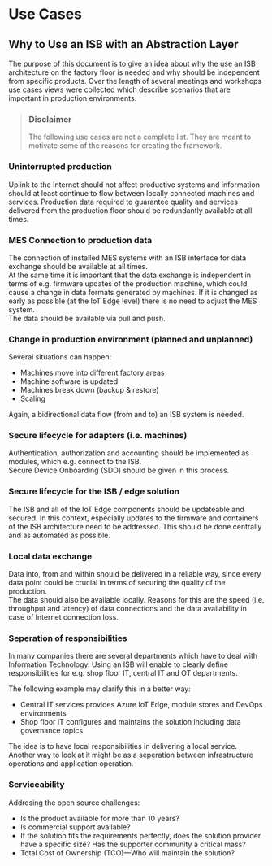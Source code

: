 # Use Cases

## Why to Use an ISB with an Abstraction Layer

The purpose of this document is to give an idea about why the use an ISB architecture on the factory floor is needed and why should be independent from specific products.
Over the length of several meetings and workshops use cases views were collected which describe scenarios that are important in production environments.

> ### Disclaimer
>
> The following use cases are not a complete list. They are meant to motivate some of the reasons for creating the framework.

### Uninterrupted production

Uplink to the Internet should not affect productive systems and information should at least continue to flow between locally connected machines and services.
Production data required to guarantee quality and services delivered from the production floor should be redundantly available at all times.

### MES Connection to production data

The connection of installed MES systems with an ISB interface for data exchange should be available at all times.  
At the same time it is important that the data exchange is independent in terms of e.g. firmware updates of the production machine, which could cause a change in data formats generated by machines.
If it is changed as early as possible (at the IoT Edge level) there is no need to adjust the MES system.  
The data should be available via pull and push.

### Change in production environment (planned and unplanned)

Several situations can happen:

- Machines move into different factory areas
- Machine software is updated
- Machines break down (backup & restore)
- Scaling

Again, a bidirectional data flow (from and to) an ISB system is needed.

### Secure lifecycle for adapters (i.e. machines)

Authentication, authorization and accounting should be implemented as modules, which e.g. connect to the ISB.  
Secure Device Onboarding (SDO) should be given in this process.

### Secure lifecycle for the ISB / edge solution

The ISB and all of the IoT Edge components should be updateable and secured.
In this context, especially updates to the firmware and containers of the ISB architecture need to be addressed.
This should be done centrally and as automated as possible.

### Local data exchange

Data into, from and within should be delivered in a reliable way, since every data point could be crucial in terms of securing the quality of the production.  
The data should also be available locally.
Reasons for this are the speed (i.e. throughput and latency) of data connections and the data availability in case of Internet connection loss.

### Seperation of responsibilities

In many companies there are several departments which have to deal with Information Technology.
Using an ISB will enable to clearly define responsibilities for e.g. shop floor IT, central IT and OT departments.

The following example may clarify this in a better way:

- Central IT services provides Azure IoT Edge, module stores and DevOps environments
- Shop floor IT configures and maintains the solution including data governance topics

The idea is to have local responsibilities in delivering a local service.  
Another way to look at it might be as a seperation between infrastructure operations and application operation.

### Serviceability

Addresing the open source challenges:

- Is the product available for more than 10 years?
- Is commercial support available?
- If the solution fits the requirements perfectly, does the solution provider have a specific size? Has the supporter community a critical mass?
- Total Cost of Ownership (TCO)—Who will maintain the solution?
